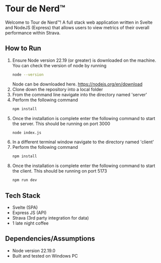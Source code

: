 # Tour de Nerd™
Welcome to Tour de Nerd™! A full stack web application written in Svelte and NodeJS (Express) that allows users to view metrics of their overall performance within Strava.

## How to Run
1. Ensure Node version 22.19 (or greater) is downloaded on the machine. You can check the version of node by running
   ```bash
   node --version
   ```
    Node can be downloaded here. https://nodejs.org/en/download
3. Clone down the repository into a local folder
4. From the command line navigate into the directory named 'server'
5. Perform the following command
   ```bash
   npm install
   ```
6. Once the installation is complete enter the following command to start the server. This should be running on port 3000
    ```bash
    node index.js
    ```
7. In a different terminal window navigate to the directory named 'client'
8. Perform the following command
   ```bash
   npm install
   ```
9. Once the installation is complete enter the following command to start the client. This should be running on port 5173
   ```bash
   npm run dev
   ```

## Tech Stack
- Svelte (SPA)
- Express JS (API)
- Strava (3rd party integration for data)
- 1 late night coffee
  
## Dependencies/Assumptions
- Node version 22.19.0
- Built and tested on Windows PC
